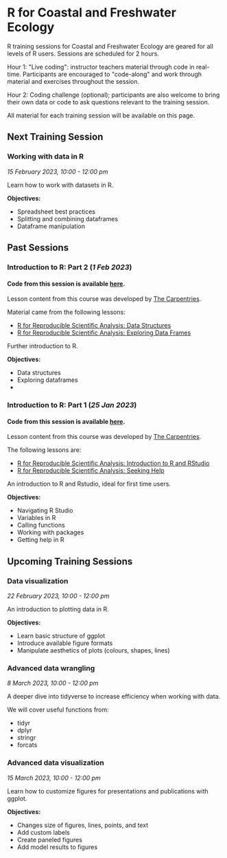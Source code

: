 # R for Coastal and Freshwater Ecology

R training sessions for Coastal and Freshwater Ecology are geared for all levels of R users. Sessions are scheduled for 2 hours. 

Hour 1: "Live coding": instructor teachers material through code in real-time. Participants are encouraged to "code-along" and work through material and exercises throughout the session. 

Hour 2: Coding challenge (optional); participants are also welcome to bring their own data or code to ask questions relevant to the training session.

All material for each training session will be available on this page. 

## Next Training Session 

### Working with data in R 
*15 February 2023, 10:00 - 12:00 pm* 
 
Learn how to work with datasets in R.  

**Objectives:** 
- Spreadsheet best practices 
- Splitting and combining dataframes 
- Dataframe manipulation 



## Past Sessions

### Introduction to R: Part 2 (*1 Feb 2023*)
#### Code from this session is available [here](https://github.com/eageissinger/R-CAFE/tree/main/IntroR).

Lesson content from this course was developed by [The Carpentries](https://carpentries.org). 

Material came from the following lessons: 
- [R for Reproducible Scientific Analysis: Data Structures](https://swcarpentry.github.io/r-novice-gapminder/04-data-structures-part1/index.html) 
- [R for Reproducible Scientific Analysis: Exploring Data Frames](https://swcarpentry.github.io/r-novice-gapminder/05-data-structures-part2/index.html) 

Further introduction to R. 

**Objectives:**
- Data structures 
- Exploring dataframes 
- 
### Introduction to R: Part 1 (*25 Jan 2023*)
#### Code from this session is available [here](https://github.com/eageissinger/R-CAFE/tree/main/IntroR). 

Lesson content from this course was developed by [The Carpentries](https://carpentries.org). 

The following lessons are: 
- [R for Reproducible Scientific Analysis: Introduction to R and RStudio](https://swcarpentry.github.io/r-novice-gapminder/01-rstudio-intro/index.html) 
- [R for Reproducible Scientific Analysis: Seeking Help](https://swcarpentry.github.io/r-novice-gapminder/03-seeking-help/index.html) 

An introduction to R and Rstudio, ideal for first time users. 

**Objectives:** 
- Navigating R Studio 
- Variables in R 
- Calling functions 
- Working with packages 
- Getting help in R 

## Upcoming Training Sessions 

### Data visualization 
*22 February 2023, 10:00 - 12:00 pm* 

An introduction to plotting data in R. 

**Objectives:** 
- Learn basic structure of ggplot 
- Introduce available figure formats 
- Manipulate aesthetics of plots (colours, shapes, lines) 

### Advanced data wrangling 
*8 March 2023, 10:00 - 12:00 pm* 

A deeper dive into tidyverse to increase efficiency when working with data. 

We will cover useful functions from: 
- tidyr 
- dplyr 
- stringr 
- forcats 

### Advanced data visualization  
*15 March 2023, 10:00 - 12:00 pm* 

Learn how to customize figures for presentations and publications with ggplot. 

**Objectives:** 
- Changes size of figures, lines, points, and text 
- Add custom labels 
- Create paneled figures 
- Add model results to figures 

